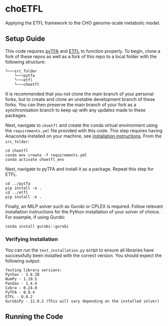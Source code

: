 # choETFL
Applying the ETFL framework to the CHO genome-scale metabolic model.

## Setup Guide

This code requires [pyTFA](https://github.com/EPFL-LCSB/pytfa) and [ETFL](https://github.com/EPFL-LCSB/etfl) to function properly. To begin, clone a fork of these repos as well as a fork of this repo to a local folder with the following structure:

    └───src_folder
        └───pytfa
        └───etfl
        └───choetfl

It is recommended that you not clone the main branch of your personal forks, but to create and clone an unstable development branch of these forks. You can then preserve the main branch of your fork as a synchronisation branch to keep up with any updates made to these packages.

Next, navigate to ``choetfl`` and create the conda virtual environment using the ``requirements.yml`` file provided with this code. This step requires having Anaconda installed on your machine, see [installation instructions](https://www.anaconda.com/docs/getting-started/anaconda/install). From the ``src_folder``:

    cd choetfl
    conda env create -f requirements.yml
    conda activate choetfl_env

Next, navigate to pyTFA and install it as a package. Repeat this step for ETFL.

    cd ../pytfa
    pip install -e .
    cd ../etfl
    pip install -e .

Finally, an MILP solver such as Gurobi or CPLEX is required. Follow relevant installation instructions for the Python installation of your solver of choice. For example, if using Gurobi:

    conda install gurobi::gurobi

### Verifying Installation

You can run the ``test_installation.py`` script to ensure all libraries have successfully been installed with the correct version. You should expect the following output:

    Testing library versions:
    Python - 3.8.20
    NumPy - 1.19.5
    Pandas - 1.4.4
    Cobra - 0.24.0
    PyTFA - 0.9.4
    ETFL - 0.0.2
    GurobiPy - 11.0.3 (This will vary depending on the installed solver)

## Running the Code

